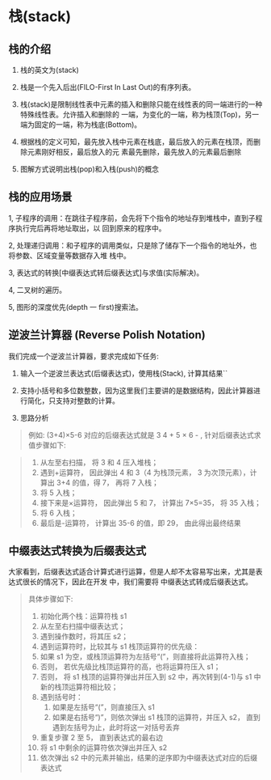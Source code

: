 # 栈(stack)

## 栈的介绍 

1. 栈的英文为(stack)

2. 栈是一个先入后出(FILO-First In Last Out)的有序列表。

3. 栈(stack)是限制线性表中元素的插入和删除只能在线性表的同一端进行的一种特殊线性表。允许插入和删除的 一端，为变化的一端，称为栈顶(Top)，另一端为固定的一端，称为栈底(Bottom)。

4. 根据栈的定义可知，最先放入栈中元素在栈底，最后放入的元素在栈顶，而删除元素刚好相反，最后放入的元 素最先删除，最先放入的元素最后删除

5. 图解方式说明出栈(pop)和入栈(push)的概念

## 栈的应用场景

1, 子程序的调用：在跳往子程序前，会先将下个指令的地址存到堆栈中，直到子程序执行完后再将地址取出，以 回到原来的程序中。

2, 处理递归调用：和子程序的调用类似，只是除了储存下一个指令的地址外，也将参数、区域变量等数据存入堆 栈中。

3, 表达式的转换[中缀表达式转后缀表达式]与求值(实际解决)。

4, 二叉树的遍历。

5, 图形的深度优先(depth 一 first)搜索法。

## 逆波兰计算器 (Reverse Polish Notation)
我们完成一个逆波兰计算器，要求完成如下任务:

1. 输入一个逆波兰表达式(后缀表达式)，使用栈(Stack), 计算其结果``

2. 支持小括号和多位数整数，因为这里我们主要讲的是数据结构，因此计算器进行简化，只支持对整数的计算。

3. 思路分析

> 例如: (3+4)×5-6 对应的后缀表达式就是 3 4 + 5 × 6 - , 针对后缀表达式求值步骤如下:

>1. 从左至右扫描， 将 3 和 4 压入堆栈； 
>2. 遇到+运算符， 因此弹出 4 和 3（4 为栈顶元素， 3 为次顶元素），计算出 3+4 的值，得 7， 再将 7 入栈； 
>3. 将 5 入栈； 
>4. 接下来是×运算符， 因此弹出 5 和 7， 计算出 7×5=35， 将 35 入栈； 
>5. 将 6 入栈； 
>6. 最后是-运算符， 计算出 35-6 的值，即 29， 由此得出最终结果

## 中缀表达式转换为后缀表达式

大家看到，后缀表达式适合计算式进行运算，但是人却不太容易写出来，尤其是表达式很长的情况下，因此在开发 中，我们需要将 中缀表达式转成后缀表达式。

> 具体步骤如下:
> 1. 初始化两个栈：运算符栈 s1
> 2. 从左至右扫描中缀表达式；
> 3. 遇到操作数时，将其压 s2；
> 4. 遇到运算符时，比较其与 s1 栈顶运算符的优先级：
>   1. 如果 s1 为空，或栈顶运算符为左括号“(”，则直接将此运算符入栈；
>    2. 否则， 若优先级比栈顶运算符的高，也将运算符压入 s1；
>    3. 否则， 将 s1 栈顶的运算符弹出并压入到 s2 中，再次转到(4-1)与 s1 中新的栈顶运算符相比较；
> 5. 遇到括号时：
>    1. 如果是左括号“(”，则直接压入 s1
>    2. 如果是右括号“)”，则依次弹出 s1 栈顶的运算符，并压入 s2， 直到遇到左括号为止，此时将这一对括号丢弃
> 6. 重复步骤 2 至 5， 直到表达式的最右边
> 7. 将 s1 中剩余的运算符依次弹出并压入 s2
> 8. 依次弹出 s2 中的元素并输出，结果的逆序即为中缀表达式对应的后缀表达式